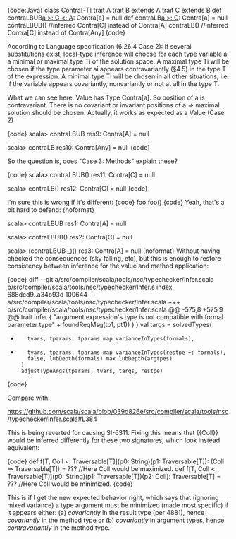 {code:Java}
class Contra[-T]
trait A
trait B extends A
trait C extends B
def contraLBUB[a >: C <: A](): Contra[a] = null
def contraLB[a >: C](): Contra[a] = null
contraLBUB() //inferred Contra[C] instead of Contra[A]
contraLB() //inferred Contra[C] instead of Contra[Any]
{code}

According to Language specification (6.26.4 Case 2):
If several substitutions exist,
local-type inference will choose for each type variable ai a minimal or maximal type
Ti of the solution space. A maximal type Ti will be chosen if the type parameter ai
appears contravariantly (§4.5) in the type T of the expression. A minimal type Ti
will be chosen in all other situations, i.e. if the variable appears covariantly, nonvariantly
or not at all in the type T.

What we can see here. Value has Type Contra[a]. So position of a is contravariant. There is no covariant or invariant positions of a => maximal solution should be chosen.
Actually, it works as expected as a Value (Case 2)

{code}
scala> contraLBUB
res9: Contra[A] = null

scala> contraLB
res10: Contra[Any] = null
{code}

So the question is, does "Case 3: Methods" explain these?

{code}
scala> contraLBUB()
res11: Contra[C] = null

scala> contraLB()
res12: Contra[C] = null
{code}

I'm sure this is wrong if it's different:
{code}
foo
foo()
{code}
Yeah, that's a bit hard to defend:
{noformat}

scala> contraLBUB
res1: Contra[A] = null

scala> contraLBUB()
res2: Contra[C] = null

scala> (contraLBUB _)()
res3: Contra[A] = null
{noformat}
Without having checked the consequences (sky falling, etc), but this is enough to restore consistency between inference for the value and method application:

{code}
diff --git a/src/compiler/scala/tools/nsc/typechecker/Infer.scala b/src/compiler/scala/tools/nsc/typechecker/Infer.s
index 688dcd9..a34b93d 100644
--- a/src/compiler/scala/tools/nsc/typechecker/Infer.scala
+++ b/src/compiler/scala/tools/nsc/typechecker/Infer.scala
@@ -575,8 +575,9 @@ trait Infer {
             "argument expression's type is not compatible with formal parameter type" + foundReqMsg(tp1, pt1))
         }
       }
       val targs = solvedTypes(
-        tvars, tparams, tparams map varianceInTypes(formals),
+        tvars, tparams, tparams map varianceInTypes(restpe +: formals),
         false, lubDepth(formals) max lubDepth(argtpes)
       )
       adjustTypeArgs(tparams, tvars, targs, restpe)
{code}

Compare with:

  https://github.com/scala/scala/blob/039d826e/src/compiler/scala/tools/nsc/typechecker/Infer.scala#L384


This is being reverted for causing SI-6311.
Fixing this means that {{Coll}} would be inferred differently for these two signatures, which look instead equivalent:

{code}
def f[T, Coll <: Traversable[T]](p0: String)(p1: Traversable[T]): (Coll => Traversable[T]) = ??? //Here Coll would be maximized.
def f[T, Coll <: Traversable[T]](p0: String)(p1: Traversable[T])(p2: Coll): Traversable[T] = ??? //Here Coll would be minimized.
{code}

This is if I get the new expected behavior right, which says that (ignoring mixed variance) a type argument must be minimized (made most specific) if it appears either:
(a) _covariantly_ in the result type (per 4881), hence _covariantly_ in the method type or
(b) _covariantly_ in argument types, hence _contravariantly_ in the method type.
